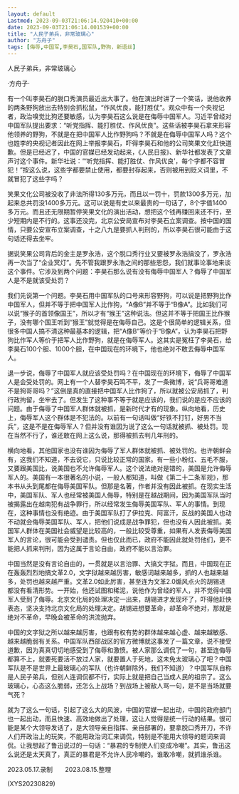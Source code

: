 ```yaml
---
layout: default
Lastmod: 2023-09-03T21:06:14.920410+00:00
date: 2023-09-03T21:06:14.001539+00:00
title: "人民子弟兵，非常玻璃心"
author: "方舟子"
tags: [侮辱,中国军,李昊石,国军队,野狗，新语丝]
---
```


人民子弟兵，非常玻璃心

·方舟子·

有一个叫李昊石的脱口秀演员最近出大事了。他在演出时讲了一个笑话，说他收养的两条野狗放出去特别会抓松鼠，“作风优良，能打胜仗”。观众中有一个央视记者，政治嗅觉比狗还要敏感，认为李昊石这么说是在侮辱中国军人。习近平曾经对中国军队提出要求：“听党指挥、能打胜仗、作风优良”。这些话被李昊石拿来形容他领养的野狗，不就是在把中国军人比作野狗吗？不就是在侮辱中国军人吗？这个也姓李的央视记者因此在网上举报李昊石，吓得李昊石和他的公司笑果文化赶快道歉。但是已经迟了，中国的官媒已经发动起来，《人民日报》、新华社都发表了文章声讨这个事件。新华社说：“‘听党指挥、能打胜仗、作风优良’，每个字都不容冒犯！”按这么说，这些字都要禁止使用，都要封存起来，否则被用到贬义词里，不就冒犯了这些字吗？

笑果文化公司被没收了非法所得130多万元，而且以一罚十，罚款1300多万元，加起来总共罚没1400多万元。这可以说是有史以来最贵的一句话了，8个字值1400多万元。而且还无限期暂停笑果文化的演出活动，想把这个钱再赚回来还不行，至少短期内是不行的。这事还没完，北京公安局宣布对李昊石立案调查。按中国的国情，只要公安宣布立案调查，十之八九是要抓人判刑的，所以李昊石很可能由于这句话还得去坐牢。

据说笑果公司背后的金主是罗永浩，这个脱口秀行业又要被罗永浩搞没了，罗永浩再一次当了“企业冥灯”。先不管我跟罗永浩之间的那些恩怨，我们就事论事地来谈这个事件。它涉及到两个问题：李昊石那么说有没有侮辱中国军人？侮辱了中国军人是不是就该受处罚？

我们先说第一个问题。李昊石用中国军队的口号来形容野狗，可以说是把野狗比作中国军人，但并不等于把中国军人比作狗，“A像B”并不等于“B像A”。比如我们可以说“猴子的首领像国王”，所以才有“猴王”这种说法。但这并不等于把国王比作猴子，没有哪个国王听到“猴王”就觉得是在侮辱自己。这是个很简单的逻辑关系，但很多中国人搞不清这种最基本的逻辑，把“A像B”等价于“B像A”，认为李昊石把野狗比作军人等价于把军人比作野狗，就是在侮辱军人。这其实是冤枉了李昊石，给李昊石100个胆、1000个胆，在中国现在的环境下，他也绝对不敢去侮辱中国军人。

退一步说，侮辱了中国军人就应该受处罚吗？在中国现在的环境下，侮辱了中国军人是会受处罚的。网上有一个人替李昊石鸣不平，发了一条微博，说“兵哥哥难道不是狗哥哥吗？”这倒是真的直接把中国军人比作狗了，所以就被公安局抓了，判行政拘留，坐牢去了。但发生了这种事不等于就是应该的，我们说的是应不应该的问题。由于侮辱了中国军人群体就被抓，是新时代才有的现象。纵向地看，历史上，侮辱军人这个群体是不犯法的。以前有一句话叫做“好铁不打钉，好男不当兵”，这是不是在侮辱军人？但并没有谁因为说了这么一句话就被抓、被处罚。现在当然不行了，谁还敢在网上这么说，那得被抓去判几年刑的。

横向地看，其他国家也没有谁因为侮辱了军人群体就被抓、被处罚的。也许朝鲜会有，这我们不知道，不去说它，只说比较正常的国家。有一些小粉红、五毛不服，又要跟美国比，说美国也不允许侮辱军人。这个说法绝对是错的，美国是允许侮辱军人的。美国有一本很著名的小说，一般人都知道，叫做《第二十二条军规》，那本书从头到尾都在侮辱美国军队。但那是名著，作者并没有因此被抓。在现实生活中，美国军队、军人也经常被美国人侮辱，特别是在越战期间，因为美国军队当时被揭露出在越南犯有战争罪行，所以经常发生侮辱美国军队、军人的事情。到现在，这种事情也没有绝迹。由于美国军队打了伊拉克、阿富汗，反战的美国人也动不动就会侮辱美国军队、军人，把他们说成是战争罪犯，但也没有人因此被抓。美国军人群体在美国社会威望是比较高的，一般比较受尊重，如果有人发表侮辱美国军人的言论，很可能会受到谴责。但也仅此而已，政府不能因此就处罚他们，更不能把人抓来判刑，因为这属于言论自由，政府不能以言治罪。

中国当然是没有言论自由的，一贯就是以言治罪、大搞文字狱。而且，中国现在正在轰轰烈烈地搞文革2.0，文字狱越来越厉害，敏感词越来越多，抓的人也越来越多，处罚也越来越严重。文革2.0如此厉害，甚至连为文革2.0煽风点火的胡锡进都没有看清形势。一开始，他还试图和稀泥，说他作为曾经的军人，并不觉得中国军人受到了侮辱。北京文化局的处理决定一出来，胡锡进才发现坏了，吓得他赶快表态，坚决支持北京文化局的处理决定。胡锡进想要革命，却革命不绝对，那就是绝对不革命，早晚会被革命的洪流抛弃。

中国的文字狱之所以越来越厉害，也跟有权有势的群体越来越心虚、越来越敏感、越来越脆弱有关系。中国军队西部战区的官方微博就这事发了一篇文章，说不接受道歉，因为真真切切地感受到了侮辱和激愤。被人家那么调侃了一句，甚至连侮辱都算不上，就要死要活不放过人家，就要置人于死地，这未免太玻璃心了吧？中国军队是不是世界上最玻璃心的军队（也许朝鲜除外，我们不知道）？中国军队自称是人民子弟兵，但别人连调侃都不行，实际上就是把自己当成人民的祖宗了。这么玻璃心，心态这么脆弱，还怎么上战场？到战场上被敌人骂一句，是不是当场就要气死？

就为了这么一句话，引起了这么大的风波，中国的官媒一起出动，中国的政府部门也一起出动，而且快速、高效地做出了处理，这让人觉得是统一行动的结果。很可能是某个大领导发话了，是大领导亲自指挥、亲自部署的，要拿脱口秀开刀，不许人们开政治上的玩笑，不能用政治词汇来调侃，特别是不能用大领导的题词来调侃。让我想起了鲁迅说过的一句话：“暴君的专制使人们变成冷嘲”。其实，鲁迅这么说还是太天真了，真正的暴君是不允许人民冷嘲的。谁敢冷嘲，就抓谁杀谁。

2023.05.17.录制　　2023.08.15.整理

(XYS20230829)

